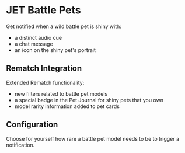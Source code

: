 # JET Battle Pets

Get notified when a wild battle pet is shiny with:

- a distinct audio cue
- a chat message
- an icon on the shiny pet's portrait

## Rematch Integration

Extended Rematch functionality:

- new filters related to battle pet models
- a special badge in the Pet Journal for shiny pets that you own
- model rarity information added to pet cards

## Configuration

Choose for yourself how rare a battle pet model needs to be to trigger a notification.
